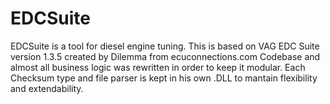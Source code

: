 # EDCSuite
EDCSuite is a tool for diesel engine tuning. This is based on VAG EDC Suite version 1.3.5 created by Dilemma from ecuconnections.com
Codebase and almost all business logic was rewritten in order to keep it modular. Each Checksum type and file parser is kept in his own .DLL to mantain flexibility and extendability.

